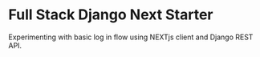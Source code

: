 # Full Stack Django Next Starter

Experimenting with basic log in flow using NEXTjs client and Django REST API.

